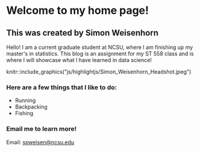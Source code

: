 # Welcome to my home page!  

## This was created by Simon Weisenhorn

Hello! I am a current graduate student at NCSU, where I am finishing up my master's in statistics. This blog is an assignment for my ST 558 class and is where I will showcase what I have learned in data science!

knitr::include_graphics("js/highlightjs/Simon_Weisenhorn_Headshot.jpeg")

### Here are a few things that I like to do:  
  
  * Running
  * Backpacking
  * Fishing

### Email me to learn more!  
Email: spweisen@ncsu.edu
